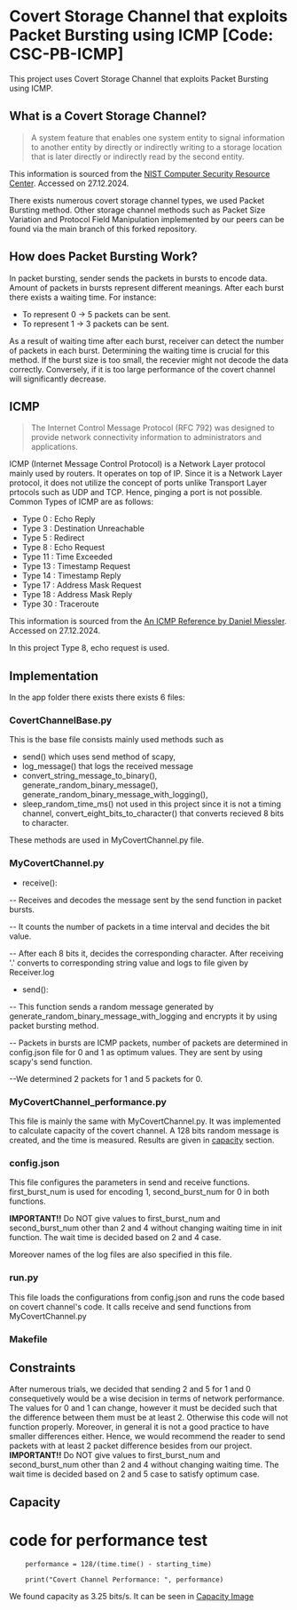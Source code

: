 # Covert Storage Channel that exploits Packet Bursting using ICMP [Code: CSC-PB-ICMP]

This project uses Covert Storage Channel that exploits Packet Bursting using ICMP.

## What is a Covert Storage Channel?  

>A system feature that enables one system entity to signal information to another entity by directly or indirectly writing to a storage location that is later directly or indirectly read by the second entity.
>
This information is sourced from the [NIST Computer Security Resource Center](https://csrc.nist.gov/glossary/term/covert_storage_channel#:~:text=Definitions%3A,read%20by%20the%20second%20entity.). Accessed on 27.12.2024.

There exists numerous covert storage channel types, we used Packet Bursting method. Other storage channel methods such as Packet Size Variation and Protocol Field Manipulation implemented by our peers can be found via the main branch of this forked repository.  

## How does Packet Bursting Work? 

In packet bursting, sender sends the packets in bursts to encode data. Amount of packets in bursts represent different meanings. After each burst there exists a waiting time. For instance: 
- To represent 0 -> 5 packets can be sent.
- To represent 1 -> 3 packets can be sent. 

As a result of waiting time after each burst, receiver can detect the number of packets in each burst. 
Determining the waiting time is crucial for this method. If the burst size is too small, the recevier might not decode the data correctly. Conversely, if it is too large performance of the covert channel will significantly decrease.

## ICMP 
>The Internet Control Message Protocol (RFC 792) was designed to provide network connectivity information to administrators and applications.
>
ICMP (Internet Message Control Protocol) is a Network Layer protocol mainly used by routers. It operates on top of IP. Since it is a Network Layer protocol, it does not utilize the concept of ports unlike Transport Layer prtocols such as UDP and TCP. Hence, pinging a port is not possible. Common Types of ICMP are as follows:
- Type  0 : Echo Reply
- Type  3 : Destination Unreachable
- Type  5 : Redirect
- Type  8 : Echo Request
- Type 11 : Time Exceeded
- Type 13 : Timestamp Request
- Type 14 : Timestamp Reply
- Type 17 : Address Mask Request
- Type 18 : Address Mask Reply
- Type 30 : Traceroute

This information is sourced from the [An ICMP Reference by Daniel Miessler](https://danielmiessler.com/study/icmp). Accessed on 27.12.2024.

In this project Type 8, echo request is used. 

## Implementation 
In the app folder there exists there exists 6 files: 

### CovertChannelBase.py
This is the base file consists mainly used methods such as 
- send() which uses send method of scapy, 
- log_message() that logs the received message
- convert_string_message_to_binary(), generate_random_binary_message(), generate_random_binary_message_with_logging(),
- sleep_random_time_ms() not used in this project since it is not a timing channel, convert_eight_bits_to_character() that converts recieved 8 bits to character.

These methods are used in MyCovertChannel.py file.

### MyCovertChannel.py
- receive(): 

-- Receives and decodes the message sent by the send function in packet bursts.

-- It counts the number of packets in a time interval and decides the bit value.

-- After each 8 bits it, decides the corresponding character. After receiving '.' converts to corresponding string value and logs to file given by Receiver.log

- send():  

-- This function sends a random message generated by generate_random_binary_message_with_logging and encrypts it by using packet bursting method. 

-- Packets in bursts are ICMP packets, number of packets are determined in config.json file for 0 and 1 as optimum values. They are sent by using scapy's send function.

--We determined 2 packets for 1 and 5 packets for 0. 
### MyCovertChannel_performance.py
This file is mainly the same with MyCovertChannel.py. It was implemented to calculate capacity of the covert channel. A 128 bits random message is created, and the time is measured. Results are given in [capacity](#capacity) section. 
### config.json
This file configures the parameters in send and receive functions. 
first_burst_num is used for encoding 1, second_burst_num for 0 in both functions.

**IMPORTANT!!** Do NOT give values to first_burst_num and second_burst_num other than 2 and 4 without changing waiting time in init function. The wait time is decided based on 2 and 4 case. 

Moreover names of the log files are also specified in this file.
### run.py
This file loads the configurations from config.json and runs the code based on covert channel's code. It calls receive and send functions from MyCovertChannel.py
### Makefile

## Constraints
After numerous trials, we decided that sending 2 and 5 for 1 and 0 consequetively would be a wise decision in terms of network performance. The values for 0 and 1 can change, however it must be decided such that the difference between them must be at least 2. Otherwise this code will not function properly. Moreover, in general it is not a good practice to have smaller differences either. Hence, we would recommend the reader to send packets with at least 2 packet difference besides from our project. 
**IMPORTANT!!** Do NOT give values to first_burst_num and second_burst_num other than 2 and 4 without changing waiting time. The wait time is decided based on 2 and 5 case to satisfy optimum case. 
## Capacity
# code for performance test
        
        performance = 128/(time.time() - starting_time)
        
        print("Covert Channel Performance: ", performance)

We found capacity as 3.25 bits/s.
It can be seen in [Capacity Image](../docker/capacity.png)
